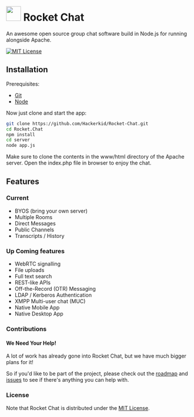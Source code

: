 # <img src="http://www.clker.com/cliparts/f/B/W/Z/w/u/two-window-rocket.svg" width="40" /> Rocket Chat

An awesome open source group chat software build in Node.js for running alongside Apache. 

[![MIT License][license-image]][license-url]

## Installation

Prerequisites:

* [Git](http://git-scm.com/book/en/v2/Getting-Started-Installing-Git)
* [Node](nodejs.org)

Now just clone and start the app:

```sh
git clone https://github.com/Hackerkid/Rocket-Chat.git
cd Rocket.Chat
npm install
cd server
node app.js

```
Make sure to clone the contents in the www/html directory of the Apache server. Open the index.php file in browser to enjoy the chat.



## Features

### Current

- BYOS (bring your own server)
- Multiple Rooms
- Direct Messages
- Public Channels
- Transcripts / History

### Up Coming features

- WebRTC signalling
- File uploads
- Full text search
- REST-like APIs
- Off-the-Record (OTR) Messaging
- LDAP / Kerberos Authentication
- XMPP Multi-user chat (MUC)
- Native Mobile App
- Native Desktop App

### Contributions

#### We Need Your Help!

A lot of work has already gone into Rocket Chat, but we have much bigger plans for it!

So if you'd like to be part of the project, please check out the [roadmap](https://github.com/Hackerkid/Rocket-Chat/milestones) and [issues](https://github.com/Hackerkid/Rocket-Chat/issues) to see if there's anything you can help with.


### License

Note that Rocket Chat is distributed under the [MIT License](http://opensource.org/licenses/MIT).


[license-image]: http://img.shields.io/badge/license-MIT-blue.svg?style=flat
[license-url]: LICENSE

